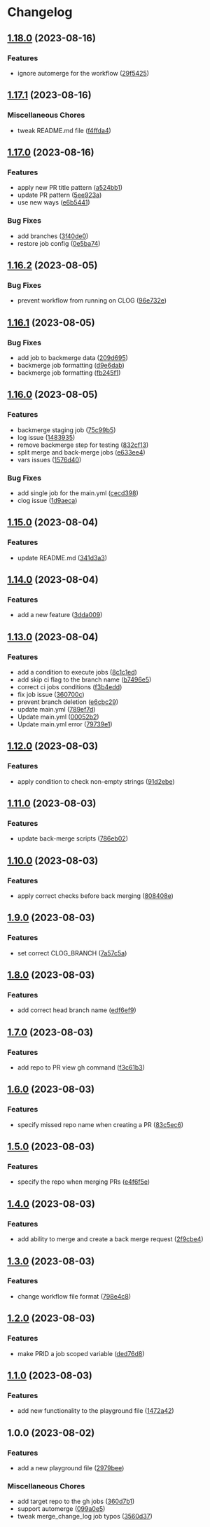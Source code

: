 # Changelog

## [1.18.0](https://github.com/WinnersProx/github-cli-demo/compare/v1.17.1...v1.18.0) (2023-08-16)


### Features

* ignore automerge for the workflow ([29f5425](https://github.com/WinnersProx/github-cli-demo/commit/29f5425f02aa5610ae966e0d998f1092abc0dcd4))

## [1.17.1](https://github.com/WinnersProx/github-cli-demo/compare/v1.17.0...v1.17.1) (2023-08-16)


### Miscellaneous Chores

* tweak README.md file ([f4ffda4](https://github.com/WinnersProx/github-cli-demo/commit/f4ffda421f0f144bc70e0cd062a6ecdce79ec49c))

## [1.17.0](https://github.com/WinnersProx/github-cli-demo/compare/v1.16.2...v1.17.0) (2023-08-16)


### Features

* apply new PR title pattern ([a524bb1](https://github.com/WinnersProx/github-cli-demo/commit/a524bb132d684b561b42de2cd83a4968a5894217))
* update PR pattern ([5ee923a](https://github.com/WinnersProx/github-cli-demo/commit/5ee923a56407049db90b551c91fc6403f8cf23ee))
* use new ways ([e6b5441](https://github.com/WinnersProx/github-cli-demo/commit/e6b544129a73c49c4332ce49fe560f56a33be833))


### Bug Fixes

* add branches ([3f40de0](https://github.com/WinnersProx/github-cli-demo/commit/3f40de0d8f5124b69e11b43a926aa10cef88abe3))
* restore job config ([0e5ba74](https://github.com/WinnersProx/github-cli-demo/commit/0e5ba74f295fbdefeae5a91460425544b3a52276))

## [1.16.2](https://github.com/WinnersProx/github-cli-demo/compare/v1.16.1...v1.16.2) (2023-08-05)


### Bug Fixes

* prevent workflow from running on CLOG ([96e732e](https://github.com/WinnersProx/github-cli-demo/commit/96e732ebad992a9bc6a6cc20d95408942af0c500))

## [1.16.1](https://github.com/WinnersProx/github-cli-demo/compare/v1.16.0...v1.16.1) (2023-08-05)


### Bug Fixes

* add job to backmerge data ([209d695](https://github.com/WinnersProx/github-cli-demo/commit/209d6951d8306934f5c6db958c7464f816d78f9b))
* backmerge job formatting ([d9e6dab](https://github.com/WinnersProx/github-cli-demo/commit/d9e6dabaa187b365a95331b82744e400920b33fd))
* backmerge job formatting ([fb245f1](https://github.com/WinnersProx/github-cli-demo/commit/fb245f14a55dc6eec6f9af486d8cea47f87f17b3))

## [1.16.0](https://github.com/WinnersProx/github-cli-demo/compare/v1.15.0...v1.16.0) (2023-08-05)


### Features

* backmerge staging job ([75c99b5](https://github.com/WinnersProx/github-cli-demo/commit/75c99b57dab73ab7c3e1e169eea2dd5ed609f0c3))
* log issue ([1483935](https://github.com/WinnersProx/github-cli-demo/commit/1483935257f5f0831fdf1a5f9f32c83f477fef57))
* remove backmerge step for testing ([832cf13](https://github.com/WinnersProx/github-cli-demo/commit/832cf131a5d264dca4021aa2938c9823f259de73))
* split merge and back-merge jobs ([e633ee4](https://github.com/WinnersProx/github-cli-demo/commit/e633ee472d1faa88c346a970e344523c93a03df2))
* vars issues ([1576d40](https://github.com/WinnersProx/github-cli-demo/commit/1576d40f21c1987da607bb66d1ac74ca6eb1d2e6))


### Bug Fixes

* add single job for the main.yml ([cecd398](https://github.com/WinnersProx/github-cli-demo/commit/cecd39872a08dd18fb25d8d59b26367467681fae))
* clog issue ([1d9aeca](https://github.com/WinnersProx/github-cli-demo/commit/1d9aecaccd293e5981cb8e7ebd9cde297a93d800))

## [1.15.0](https://github.com/WinnersProx/github-cli-demo/compare/v1.14.0...v1.15.0) (2023-08-04)


### Features

* update README.md ([341d3a3](https://github.com/WinnersProx/github-cli-demo/commit/341d3a3225b10c1cdd3ec510796c10d6b8483a5d))

## [1.14.0](https://github.com/WinnersProx/github-cli-demo/compare/v1.13.0...v1.14.0) (2023-08-04)


### Features

* add a new feature ([3dda009](https://github.com/WinnersProx/github-cli-demo/commit/3dda0094d80b46d34598d418a93d3e984c446299))

## [1.13.0](https://github.com/WinnersProx/github-cli-demo/compare/v1.12.0...v1.13.0) (2023-08-04)


### Features

* add a condition to execute jobs ([8c1c1ed](https://github.com/WinnersProx/github-cli-demo/commit/8c1c1ed634335197b61b6902573374fc0c097412))
* add skip ci flag to the branch name ([b7496e5](https://github.com/WinnersProx/github-cli-demo/commit/b7496e51a1e2c07fe50d1c778484ace34a145cb6))
* correct ci jobs conditions ([f3b4edd](https://github.com/WinnersProx/github-cli-demo/commit/f3b4edd47f1b82f9d174255f5da29ddb1f086a81))
* fix job issue ([360700c](https://github.com/WinnersProx/github-cli-demo/commit/360700cb25758cc14f6ab9b7e0d5fe528903e3c6))
* prevent branch deletion ([e6cbc29](https://github.com/WinnersProx/github-cli-demo/commit/e6cbc296ad12ffaaf3903d28d0bcea3212a38ed2))
* update main.yml ([789ef7d](https://github.com/WinnersProx/github-cli-demo/commit/789ef7dafb7699597cdbfd4db573aaadfe80c5ca))
* Update main.yml ([00052b2](https://github.com/WinnersProx/github-cli-demo/commit/00052b2b85815b8fe99ceb66b3ec26225861136b))
* Update main.yml error ([79739e1](https://github.com/WinnersProx/github-cli-demo/commit/79739e1c1feb7a68a021b8a93318c0031bc710ba))

## [1.12.0](https://github.com/WinnersProx/github-cli-demo/compare/v1.11.0...v1.12.0) (2023-08-03)


### Features

* apply condition to check non-empty strings ([91d2ebe](https://github.com/WinnersProx/github-cli-demo/commit/91d2ebeb5e668307f46103e7126644b3b345ea4f))

## [1.11.0](https://github.com/WinnersProx/github-cli-demo/compare/v1.10.0...v1.11.0) (2023-08-03)


### Features

* update back-merge scripts ([786eb02](https://github.com/WinnersProx/github-cli-demo/commit/786eb0261b3eb641356aa9ab39ec1d2991500f5d))

## [1.10.0](https://github.com/WinnersProx/github-cli-demo/compare/v1.9.0...v1.10.0) (2023-08-03)


### Features

* apply correct checks before back merging ([808408e](https://github.com/WinnersProx/github-cli-demo/commit/808408e99da2495f1c5815f07ea808212ff795b3))

## [1.9.0](https://github.com/WinnersProx/github-cli-demo/compare/v1.8.0...v1.9.0) (2023-08-03)


### Features

* set correct CLOG_BRANCH ([7a57c5a](https://github.com/WinnersProx/github-cli-demo/commit/7a57c5ab287c6bcde9020fd01e331333d40fee63))

## [1.8.0](https://github.com/WinnersProx/github-cli-demo/compare/v1.7.0...v1.8.0) (2023-08-03)


### Features

* add correct head branch name ([edf6ef9](https://github.com/WinnersProx/github-cli-demo/commit/edf6ef979e7ebf387be22663230a2348a14fb6ea))

## [1.7.0](https://github.com/WinnersProx/github-cli-demo/compare/v1.6.0...v1.7.0) (2023-08-03)


### Features

* add repo to PR view gh command ([f3c61b3](https://github.com/WinnersProx/github-cli-demo/commit/f3c61b3c0d9d3a4ad8b6838a97d9eb6f41a17dc8))

## [1.6.0](https://github.com/WinnersProx/github-cli-demo/compare/v1.5.0...v1.6.0) (2023-08-03)


### Features

* specify missed repo name when creating a PR ([83c5ec6](https://github.com/WinnersProx/github-cli-demo/commit/83c5ec65fc1be96be0b99bbafbcad9d6ce67e73e))

## [1.5.0](https://github.com/WinnersProx/github-cli-demo/compare/v1.4.0...v1.5.0) (2023-08-03)


### Features

* specify the repo when merging PRs ([e4f6f5e](https://github.com/WinnersProx/github-cli-demo/commit/e4f6f5e6bf783e96525db58083726b156d14e231))

## [1.4.0](https://github.com/WinnersProx/github-cli-demo/compare/v1.3.0...v1.4.0) (2023-08-03)


### Features

* add ability to merge and create a back merge request ([2f9cbe4](https://github.com/WinnersProx/github-cli-demo/commit/2f9cbe45d3f465dd1b84c9b687edb38842cec172))

## [1.3.0](https://github.com/WinnersProx/github-cli-demo/compare/v1.2.0...v1.3.0) (2023-08-03)


### Features

* change workflow file format ([798e4c8](https://github.com/WinnersProx/github-cli-demo/commit/798e4c890f5b914d9e29b07b53ac3c43b81f9012))

## [1.2.0](https://github.com/WinnersProx/github-cli-demo/compare/v1.1.0...v1.2.0) (2023-08-03)


### Features

* make PRID a job scoped variable ([ded76d8](https://github.com/WinnersProx/github-cli-demo/commit/ded76d8a0ed1765fc1dba68d86e603dfd011fda1))

## [1.1.0](https://github.com/WinnersProx/github-cli-demo/compare/v1.0.0...v1.1.0) (2023-08-03)


### Features

* add new functionality to the playground file ([1472a42](https://github.com/WinnersProx/github-cli-demo/commit/1472a423111c3b02b9bee47d5d8d9067f4e7874b))

## 1.0.0 (2023-08-02)


### Features

* add a new playground file ([2979bee](https://github.com/WinnersProx/github-cli-demo/commit/2979beef65ed349722cef3a4b5ae57cb7be154d5))


### Miscellaneous Chores

* add target repo to the gh jobs ([360d7b1](https://github.com/WinnersProx/github-cli-demo/commit/360d7b1302b2948448caab3e360022871ef42383))
* support automerge ([099a0e5](https://github.com/WinnersProx/github-cli-demo/commit/099a0e54691b3ec5dc79af29eee298593e730a97))
* tweak merge_change_log job typos ([3560d37](https://github.com/WinnersProx/github-cli-demo/commit/3560d37b9dbd7d1fa29a1fa3ca6b9aa37f7a778d))
